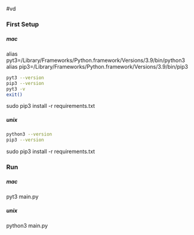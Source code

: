 #vd

### First Setup
##### mac
alias pyt3=/Library/Frameworks/Python.framework/Versions/3.9/bin/python3
alias pip3=/Library/Frameworks/Python.framework/Versions/3.9/bin/pip3
```sh
pyt3 --version
pip3 --version
pyt3 -v
exit()
```
sudo pip3 install -r requirements.txt
##### unix
```sh
python3 --version
pip3 --version
```
sudo pip3 install -r requirements.txt


### Run
##### mac
pyt3 main.py
##### unix
python3 main.py
